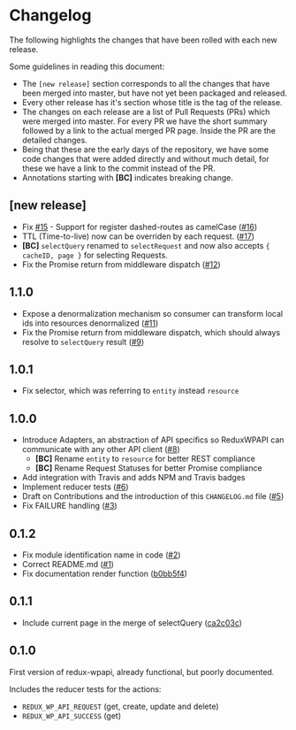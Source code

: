 # Changelog

The following highlights the changes that have been rolled with each new release.

Some guidelines in reading this document:

* The `[new release]` section corresponds to all the changes that have been merged into master, but have not yet been packaged and released.
* Every other release has it's section whose title is the tag of the release.
* The changes on each release are a list of Pull Requests (PRs) which were merged into master. For every PR we have the short summary followed by a link to the actual merged PR page. Inside the PR are the detailed changes.
* Being that these are the early days of the repository, we have some code changes that were added directly and without much detail, for these we have a link to the commit instead of the PR.
* Annotations starting with **[BC]** indicates breaking change.

## [new release]
* Fix [#15](https://github.com/log-oscon/redux-wpapi/issues/15) - Support for register dashed-routes as camelCase ([#16](https://github.com/log-oscon/redux-wpapi/pull/16))
* TTL (Time-to-live) now can be overriden by each request. ([#17](https://github.com/log-oscon/redux-wpapi/pull/17))
* **[BC]** `selectQuery` renamed to `selectRequest` and now also accepts `{ cacheID, page }` for selecting Requests.
* Fix the Promise return from middleware dispatch ([#12](https://github.com/log-oscon/redux-wpapi/issues/12))

## 1.1.0

* Expose a denormalization mechanism so consumer can transform local ids into resources denormalized ([#11](https://github.com/log-oscon/redux-wpapi/pull/11))
* Fix the Promise return from middleware dispatch, which should always resolve to `selectQuery` result ([#9](https://github.com/log-oscon/redux-wpapi/pull/9))

## 1.0.1

* Fix selector, which was referring to `entity` instead `resource`

## 1.0.0

* Introduce Adapters, an abstraction of API specifics so ReduxWPAPI can communicate with any other API client ([#8](https://github.com/log-oscon/redux-wpapi/pull/8))
  * **[BC]** Rename `entity` to `resource` for better REST compliance
  * **[BC]** Rename Request Statuses for better Promise compliance
* Add integration with Travis and adds NPM and Travis badges
* Implement reducer tests ([#6](https://github.com/log-oscon/redux-wpapi/pull/6))
* Draft on Contributions and the introduction of this `CHANGELOG.md` file ([#5](https://github.com/log-oscon/redux-wpapi/pull/5))
* Fix FAILURE handling ([#3](https://github.com/log-oscon/redux-wpapi/pull/3))

## 0.1.2

* Fix module identification name in code ([#2](https://github.com/log-oscon/redux-wpapi/pull/2))
* Correct README.md ([#1](https://github.com/log-oscon/redux-wpapi/pull/1))
* Fix documentation render function ([b0bb5f4](https://github.com/log-oscon/redux-wpapi/commit/b0bb5f417d6943c981346cf74b912efa67a7c9b6))

## 0.1.1

* Include current page in the merge of selectQuery ([ca2c03c](https://github.com/log-oscon/redux-wpapi/commit/ca2c03cd4e337a58ef61e9e154223ff95acbd0de))

## 0.1.0

First version of redux-wpapi, already functional, but poorly documented.

Includes the reducer tests for the actions:

* `REDUX_WP_API_REQUEST` (get, create, update and delete)
* `REDUX_WP_API_SUCCESS` (get)
